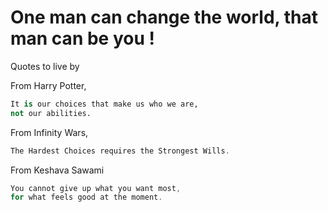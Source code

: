 # One man can change the world, that man can be you !

Quotes to live by 

From Harry Potter, 
```py
It is our choices that make us who we are, 
not our abilities. 
```

From Infinity Wars,
```rust
The Hardest Choices requires the Strongest Wills.
```

From Keshava Sawami
```go
You cannot give up what you want most, 
for what feels good at the moment. 
```
